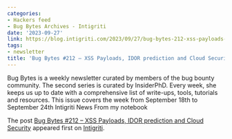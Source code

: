 ```yaml
---
categories:
- Hackers feed
- Bug Bytes Archives - Intigriti
date: '2023-09-27'
link: https://blog.intigriti.com/2023/09/27/bug-bytes-212-xss-payloads-idor-prediction-and-cloud-security/
tags:
- newsletter
title: 'Bug Bytes #212 – XSS Payloads, IDOR prediction and Cloud Security'
---
```


<p>Bug Bytes is a weekly newsletter curated by members of the bug bounty community. The second series is curated by InsiderPhD. Every week, she keeps us up to date with a comprehensive list of write-ups, tools, tutorials and resources. This issue covers the week from September 18th to September 24th Intigriti News From my notebook</p> <p>The post <a href="https://blog.intigriti.com/2023/09/27/bug-bytes-212-xss-payloads-idor-prediction-and-cloud-security/">Bug Bytes #212 &#8211; XSS Payloads, IDOR prediction and Cloud Security</a> appeared first on <a href="https://blog.intigriti.com">Intigriti</a>.</p>
